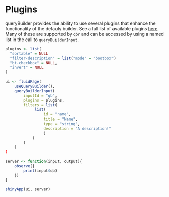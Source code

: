 # Plugins

queryBuilder provides the ability to use several plugins that enhance the functionality of the defauly builder. See a full list of available plugins [here](https://querybuilder.js.org/demo.html#plugins) Many of these are supported by `qbr` and can be accessed by using a named list in the call to `queryBuilderInput`.

```r
plugins <- list(
  "sortable" = NULL
  "filter-description" = list("mode" = "bootbox")
  "bt-checkbox" = NULL,
  "invert" = NULL
)

ui <- fluidPage(
    useQueryBuilder(),
    queryBuilderInput(
        inputId = "qb",
        plugins = plugins,
        filters = list(
             list(
                 id = "name",
                 title = "Name",
                 type = "string",
                 description = "A description!"
                 )
            )
        )
    )
)

server <- function(input, output){
    observe({
        print(input$qb)
    })
}

shinyApp(ui, server)

```
